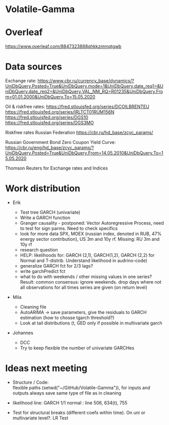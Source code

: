 # Volatile-Gamma

# Overleaf

https://www.overleaf.com/8847323888ghkkzmmqtgwb 


# Data sources
Exchange rate:
https://www.cbr.ru/currency_base/dynamics/?UniDbQuery.Posted=True&UniDbQuery.mode=1&UniDbQuery.date_req1=&UniDbQuery.date_req2=&UniDbQuery.VAL_NM_RQ=R01235&UniDbQuery.From=01.01.2000&UniDbQuery.To=15.05.2020

Oil & riskfree rates:
https://fred.stlouisfed.org/series/DCOILBRENTEU
https://fred.stlouisfed.org/series/IRLTCT01RUM156N
https://fred.stlouisfed.org/series/DGS10
https://fred.stlouisfed.org/series/DGS3MO

Riskfree rates Russian Federation
https://cbr.ru/hd_base/zcyc_params/

Russian Government Bond Zero Coupon Yield Curve:
https://cbr.ru/eng/hd_base/zcyc_params/?UniDbQuery.Posted=True&UniDbQuery.From=14.05.2010&UniDbQuery.To=15.05.2020

Thomson Reuters for Exchange rates and Indices 

# Work distribution
* Erik
  * Test tree GARCH (univariate)
  * Write a GARCH function
  * Granger causality - postponed: Vector Autoregressive Process, need to test for sign parms. Need to check specifics
  * look for more data
	SPX, MOEX (russian index, denoted in RUB, 47% energy sector contribution), US 3m and 10y rf.
	Missing: RU 3m and 10y rf
  * research question
  * HELP: likelihoods for: GARCH (2,1), GARCH(1,2), GARCH (2,2) for Normal and T-distrib. Understand likelihood in audrino-code)
  * generalize GARCH fct for 2/3 lags?
  * write garchPredict fct
  * what to do with weekends / other missing values in one series? 
	Result: common consensus: ignore weekends. drop days where not all observations for all times series are given (on return level)

* Mila
  * Cleaning file
  * AutoARIMA -> save parameters, give the residuals to GARCH estimation (how to chosse tgarch threshold?)
  * Look at tail distributions (t, GED only if possible in multivariate garch
  
* Johannes
  * DCC
  * Try to keep flexible the number of univariate GARCHes
  
# Ideas next meeting
* Structure / Code: 	
	flexible paths (setwd("~/GitHub/Volatile-Gamma")), for inputs and outputs
	always save same type of file as in cleaning
	
* likelihood line: GARCH 1/1 normal : line 506, 634(t), 755

* Test for structural breaks (different coefs within time). On uni or multivariate level?. LR Test
